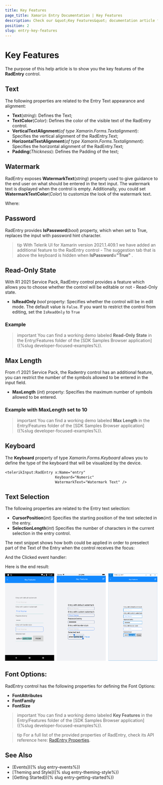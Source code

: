 ```yaml
---
title: Key Features
page_title: Xamarin Entry Documentation | Key Features
description: Check our &quot;Key Features&quot; documentation article for Telerik Entry for Xamarin control.
position: 2
slug: entry-key-features
---
```


# Key Features

The purpose of this help article is to show you the key features of the **RadEntry** control. 

## Text

The following properties are related to the Entry Text appearance and alignment:

* **Text**(*string*): Defines the Text;
* **TextColor**(*Color*): Defines the color of the visible text of the RadEntry control.
* **VerticalTextAlignment**(*of type Xamarin.Forms.Textalignment*): Specifies the vertical alignment of the RadEntry.Text;
* **HorizontalTextAlignment**(*of type Xamarin.Forms.Textalignment*): Specifies the horizontal alignment of the RadEntry.Text;
* **Padding**(*Thickness*): Defines the Padding of the text;

## Watermark 

RadEntry exposes **WatermarkText**(*string*) property used to give guidance to the end user on what should be entered in the text input. The watermark text is displayed when the control is empty.  Additionally, you could set **WatermarkTextColor**(*Color*) to customize the look of the watermark text. 

<snippet id='entry-features-customwatermark'/>

Where:

<snippet id='xmlns-telerikinput'/>

## Password

RadEntry provides **IsPassword**(*bool*) property, which when set to True, replaces the input with password hint character.

>tip With Telerik UI for Xamarin version 2021.1.409.1 we have added an additional feature to the RadEntry control - The suggestion tab that is above the keyboard is hidden when **IsPassword="True"** . 

<snippet id='entry-features-password'/>

## Read-Only State

With R1 2021 Service Pack, RadEntry control provides a feature which allows you to choose whether the control will be editable or not - Read-Only state.

* **IsReadOnly** *bool* property: Specifies whether the control will be in edit mode. The default value is `False`. If you want to restrict the control from editing, set the `IsReadOnly` to `True`

### Example

<snippet id='entry-features-read-only'/>

>important You can find a working demo labeled **Read-Only State** in the Entry/Features folder of the [SDK Samples Browser application]({%slug developer-focused-examples%}).

## Max Length

From r1 2021 Service Pack, the Radentry control has an additional feature, you can restrict the number of the symbols allowed to be entered in the input field. 

* **MaxLength** (*int*) property: Specifies the maximum number of symbols allowed to be entered.

### Example with MaxLength set to 10

<snippet id='entry-features-maxlength'/>

>important You can find a working demo labeled **Max Length** in the Entry/Features folder of the [SDK Samples Browser application]({%slug developer-focused-examples%}).

## Keyboard

The **Keyboard** property of type *Xamarin.Forms.Keyboard* allows you to define the type of the keyboard that will be visualized by the device.

```XAML
<telerikInput:RadEntry x:Name="entry" 
                       Keyboard="Numeric"
                       WatermarkText="Watermark Text" />
```

## Text Selection

The following properties are related to the Entry text selection: 

* **CursorPosition**(*int*) Specifies the starting position of the text selected in the entry.
* **SelectionLength**(*int*) Specifies the number of characters in the current selection in the entry control.

The next snippet shows how both could be applied in order to preselect part of the Text of the Entry when the control receives the focus:

<snippet id='entry-features-textselection' />

And the Clicked event handler:

<snippet id='entry-features-textselection-code' />

Here is the end result:

![Entry Key Features Example](images/entry_key_features.png)

## Font Options:

RadEntry control has the following properties for defining the Font Options:

* **FontAttributes**
* **FontFamily**
* **FontSize**

<snippet id='entry-font-options-xaml' />

>important You can find a working demo labeled **Key Features** in the Entry/Features folder of the [SDK Samples Browser application]({%slug developer-focused-examples%}).

>tip For a full list of the provided properties of RadEntry, check its API reference here: [RadEntry Properties](https://docs.telerik.com/devtools/xamarin/api/Telerik.XamarinForms.Input.RadEntry.html#properties).

## See Also

- [Events]({% slug entry-events%})
- [Theming and Style]({% slug entry-theming-style%})
- [Getting Started]({% slug entry-getting-started%})
